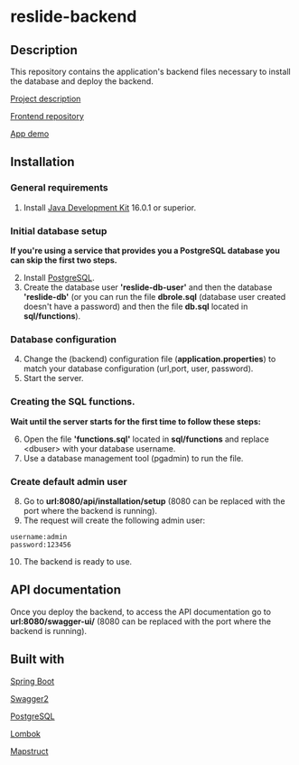# reslide-backend

## Description

This repository contains the application's backend files necessary to install the database and deploy the backend.

[Project description](https://github.com/fsv2860/reslide)

[Frontend repository](https://www.github.com/fsv2860/reslide-frontend)

[App demo](https://reslide-demo.herokuapp.com/)

## Installation

### General requirements

1. Install [Java Development Kit](https://www.oracle.com/java) 16.0.1 or superior.

### Initial database setup

**If you're using a service that provides you a PostgreSQL database you can skip the first two steps.**

2. Install [PostgreSQL](https://www.postgresql.org/).
3. Create the database user **'reslide-db-user'** and then the database **'reslide-db'**
   (or you can run the file **dbrole.sql** (database user created doesn't have a password) and then the file **db.sql** located in **sql/functions**).

### Database configuration

4. Change the (backend) configuration file (**application.properties**) to match your database configuration (url,port, user, password).
5. Start the server.

### Creating the SQL functions.

**Wait until the server starts for the first time to follow these steps:**

6. Open the file **'functions.sql'** located in **sql/functions** and replace \<dbuser\> with your database username.
7. Use a database management tool (pgadmin) to run the file.

### Create default admin user

8. Go to **url:8080/api/installation/setup** (8080 can be replaced with the port where the backend is running).
9. The request will create the following admin user:

```
username:admin
password:123456
```

10. The backend is ready to use.

## API documentation

Once you deploy the backend, to access the API documentation go to **url:8080/swagger-ui/** (8080 can be replaced with the port where the backend is running).

## Built with

[Spring Boot](https://spring.io/projects/spring-boot)

[Swagger2](https://swagger.io/)

[PostgreSQL](https://www.postgresql.org/)

[Lombok](https://projectlombok.org/)

[Mapstruct](https://mapstruct.org/)
